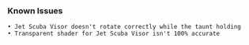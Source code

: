### Known Issues
    • Jet Scuba Visor doesn't rotate correctly while the taunt holding
    • Transparent shader for Jet Scuba Visor isn't 100% accurate
